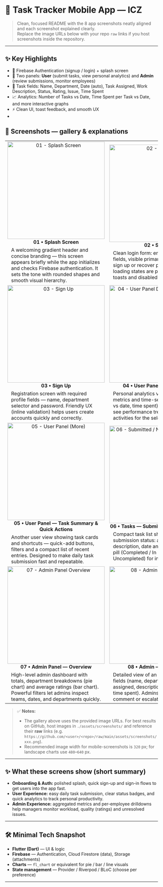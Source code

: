 # 🚀 Task Tracker Mobile App — ICZ

> Clean, focused README with the 8 app screenshots neatly aligned and each screenshot explained clearly.  
> Replace the image URLs below with your repo `raw` links if you host screenshots inside the repository.

---

## ✨ Key Highlights
- 🔐 Firebase Authentication (signup / login) + splash screen  
- 👥 Two panels: **User** (submit tasks, view personal analytics) and **Admin** (review submissions, monitor employees)  
- 📝 Task fields: Name, Department, Date (auto), Task Assigned, Work Description, Status, Rating, Issue, Time Spent  
- 📈 Analytics: Number of Tasks vs Date, Time Spent per Task vs Date, and more interactive graphs  
- ⚡ Clean UI, toast feedback, and smooth UX
- 

## 📸 Screenshots — gallery & explanations

<table>
  <tr>
    <td align="center" width="50%">
      <img src="https://github.com/user-attachments/assets/e1df815f-0605-4b34-a093-05df13c4fc4f" alt="01 - Splash Screen" width="320"/><br>
      <strong>01 • Splash Screen</strong>
      <p style="text-align:left;margin:6px 12px 0 12px;">
        A welcoming gradient header and concise branding — this screen appears briefly while the app initializes and checks Firebase authentication. It sets the tone with rounded shapes and smooth visual hierarchy.
      </p>
    </td>
    <td align="center" width="50%">
      <img src="https://github.com/user-attachments/assets/895a37aa-08a4-4676-8dc4-93d939e36419" alt="02 - Sign In" width="320"/><br>
      <strong>02 • Sign In</strong>
      <p style="text-align:left;margin:6px 12px 0 12px;">
        Clean login form: email / password fields, visible primary CTA and link to sign up or recover password. Error and loading states are presented via subtle toasts and disabled buttons for clarity.
      </p>
    </td>
  </tr>

  <tr>
    <td align="center" width="50%">
      <img src="https://github.com/user-attachments/assets/d94e5339-071c-4db6-97d1-9d16299f4ae1" alt="03 - Sign Up" width="320"/><br>
      <strong>03 • Sign Up</strong>
      <p style="text-align:left;margin:6px 12px 0 12px;">
        Registration screen with required profile fields — name, department selector and password. Friendly UX (inline validation) helps users create accounts quickly and correctly.
      </p>
    </td>
    <td align="center" width="50%">
      <img src="https://github.com/user-attachments/assets/628d60a7-9076-4fae-8050-b2bba4aa1ec2" alt="04 - User Panel Dashboard (Graphs)" width="320"/><br>
      <strong>04 • User Panel — Dashboard</strong>
      <p style="text-align:left;margin:6px 12px 0 12px;">
        Personal analytics view: aggregated metrics and time-series charts (tasks vs date, time spent). Users instantly see performance trends and recent activities for the selected date range.
      </p>
    </td>
  </tr>

  <tr>
    <td align="center" width="50%">
      <img src="https://github.com/user-attachments/assets/2ebed09b-e178-44de-b03f-df759141ddae" alt="05 - User Panel (More)" width="320"/><br>
      <strong>05 • User Panel — Task Summary & Quick Actions</strong>
      <p style="text-align:left;margin:6px 12px 0 12px;">
        Another user view showing task cards and shortcuts — quick-add buttons, filters and a compact list of recent entries. Designed to make daily task submission fast and repeatable.
      </p>
    </td>
    <td align="center" width="50%">
      <img src="https://github.com/user-attachments/assets/15a85dfd-a4ae-47c3-9b61-799eee93b34d" alt="06 - Submitted / Not-submitted Tasks" width="320"/><br>
      <strong>06 • Tasks — Submitted / Not Submitted</strong>
      <p style="text-align:left;margin:6px 12px 0 12px;">
        Compact task list shows per-day submission status: avatar / name, brief description, date and a colored status pill (Completed / In Progress / Uncompleted) for instant scanning.
      </p>
    </td>
  </tr>

  <tr>
    <td align="center" width="50%">
      <img src="https://github.com/user-attachments/assets/3f17c885-e73b-474c-9d38-67f80959122a" alt="07 - Admin Panel Overview" width="320"/><br>
      <strong>07 • Admin Panel — Overview</strong>
      <p style="text-align:left;margin:6px 12px 0 12px;">
        High-level admin dashboard with totals, department breakdowns (pie chart) and average ratings (bar chart). Powerful filters let admins inspect teams, dates, and departments quickly.
      </p>
    </td>
    <td align="center" width="50%">
      <img src="https://github.com/user-attachments/assets/f3eb2d88-8f81-4082-a827-bd24a8a9f1de" alt="08 - Admin — Task Detail" width="320"/><br>
      <strong>08 • Admin — Task Detail</strong>
      <p style="text-align:left;margin:6px 12px 0 12px;">
        Detailed view of an individual task: full fields (name, department, date, task assigned, description, rating, issue and time spent). Admins can review, comment or escalate issues from here.
      </p>
    </td>
  </tr>
</table>

> ✅ **Notes:**  
> - The gallery above uses the provided image URLs. For best results on GitHub, host images in `./assets/screenshots/` and reference their **raw** links (e.g. `https://github.com/<user>/<repo>/raw/main/assets/screenshots/xxx.png`).  
> - Recommended image width for mobile-screenshots is `320` px; for landscape charts use `480`–`640` px.

---

## ✨ What these screens show (short summary)
- **Onboarding & Auth:** polished splash, quick sign-up and sign-in flows to get users into the app fast.  
- **User Experience:** easy daily task submission, clear status badges, and quick analytics to track personal productivity.  
- **Admin Experience:** aggregated metrics and per-employee drilldowns help managers monitor workload, quality (ratings) and unresolved issues.

---

## 🛠 Minimal Tech Snapshot
- **Flutter (Dart)** — UI & logic  
- **Firebase** — Authentication, Cloud Firestore (data), Storage (attachments)  
- **Charts** — `fl_chart` or equivalent for pie / bar / line visuals  
- **State management** — Provider / Riverpod / BLoC (choose per preference)

---


